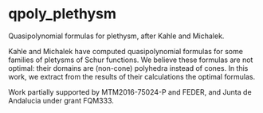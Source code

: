 # qpoly_plethysm
Quasipolynomial formulas for plethysm, after Kahle and Michalek.

Kahle and Michalek have computed quasipolynomial formulas for some families of pletysms of Schur functions. We believe these formulas are not optimal:
their domains are (non-cone) polyhedra instead of cones. In this work, we extract from the results of their calculations the optimal formulas.

Work partially supported by MTM2016-75024-P and FEDER, and Junta de Andalucia under grant  FQM333.

